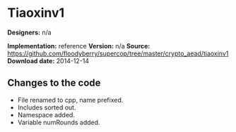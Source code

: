 # Tiaoxinv1

**Designers:** n/a

**Implementation:** reference
**Version:** n/a
**Source:** https://github.com/floodyberry/supercop/tree/master/crypto_aead/tiaoxinv1
**Download date:** 2014-12-14

## Changes to the code

* File renamed to cpp, name prefixed.
* Includes sorted out.
* Namespace added.
* Variable numRounds added.
